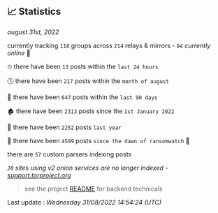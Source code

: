 
## 📈 Statistics
_august 31st, 2022_

currently tracking `118` groups across `214` relays & mirrors - _`94` currently online_ 📡

⏲ there have been `13` posts within the `last 24 hours`

🕓 there have been `217` posts within the `month of august`

📅 there have been `647` posts within the `last 90 days`

🏚 there have been `2313` posts since the `1st January 2022`

🚀 there have been `2252` posts `last year`

🦕 there have been `4599` posts `since the dawn of ransomwatch` 🐣

there are `57` custom parsers indexing posts

_`20` sites using v2 onion services are no longer indexed - [support.torproject.org](https://support.torproject.org/onionservices/v2-deprecation/)_

> see the project [README](https://github.com/jmousqueton/ransomwatch#readme) for backend technicals



Last update : _Wednesday 31/08/2022 14:54:24 (UTC)_

